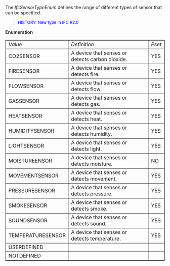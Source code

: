 ﻿The _IfcSensorTypeEnum_ defines the range of different types of sensor that can be specified.

> <font color="#0000FF" size="-1"> HISTORY: New type in IFC R2.0</font>
> 


**Enumeration**

<table border="1"> 
		<tr> 
		  <td><i>Value</i></td> 
		  <td><i>Definition</i></td> 
		  <td><i>Pset</i></td> 
		</tr> 
		<tr> 
		  <td>CO2SENSOR</td> 
		  <td>A device that senses or detects carbon dioxide.</td> 
		  <td>YES</td> 
		</tr> 
		<tr> 
		  <td>FIRESENSOR</td> 
		  <td>A device that senses or detects fire.</td> 
		  <td>YES</td> 
		</tr> 
		<tr> 
		  <td>FLOWSENSOR</td> 
		  <td>A device that senses or detects flow.</td> 
		  <td>YES</td> 
		</tr> 
		<tr> 
		  <td>GASSENSOR</td> 
		  <td>A device that senses or detects gas. </td> 
		  <td>YES</td> 
		</tr> 
		<tr> 
		  <td>HEATSENSOR</td> 
		  <td>A device that senses or detects heat. </td> 
		  <td>YES</td> 
		</tr> 
		<tr> 
		  <td>HUMIDITYSENSOR</td> 
		  <td>A device that senses or detects humidity.</td> 
		  <td>YES</td> 
		</tr> 
		<tr> 
		  <td>LIGHTSENSOR</td> 
		  <td>A device that senses or detects light.</td> 
		  <td>YES</td> 
		</tr> 
		<tr> 
		  <td>MOISTUREENSOR</td> 
		  <td>A device that senses or detects moisture. </td> 
		  <td>NO</td> 
		</tr> 
		<tr> 
		  <td>MOVEMENTSENSOR</td> 
		  <td>A device that senses or detects movement. </td> 
		  <td>YES</td> 
		</tr> 
		<tr> 
		  <td>PRESSURESENSOR</td> 
		  <td>A device that senses or detects pressure. </td> 
		  <td>YES</td> 
		</tr> 
		<tr> 
		  <td>SMOKESENSOR</td> 
		  <td>A device that senses or detects smoke. </td> 
		  <td>YES</td> 
		</tr> 
		<tr> 
		  <td>SOUNDSENSOR</td> 
		  <td>A device that senses or detects sound. </td> 
		  <td>YES</td> 
		</tr> 
		<tr> 
		  <td>TEMPERATURESENSOR</td> 
		  <td>A device that senses or detects temperature. </td> 
		  <td>YES</td> 
		</tr> 
		<tr> 
		  <td>USERDEFINED</td> 
		  <td></td> 
		  <td></td> 
		</tr> 
		<tr> 
		  <td>NOTDEFINED</td> 
		  <td></td> 
		  <td></td> 
		</tr> 
	 </table>
